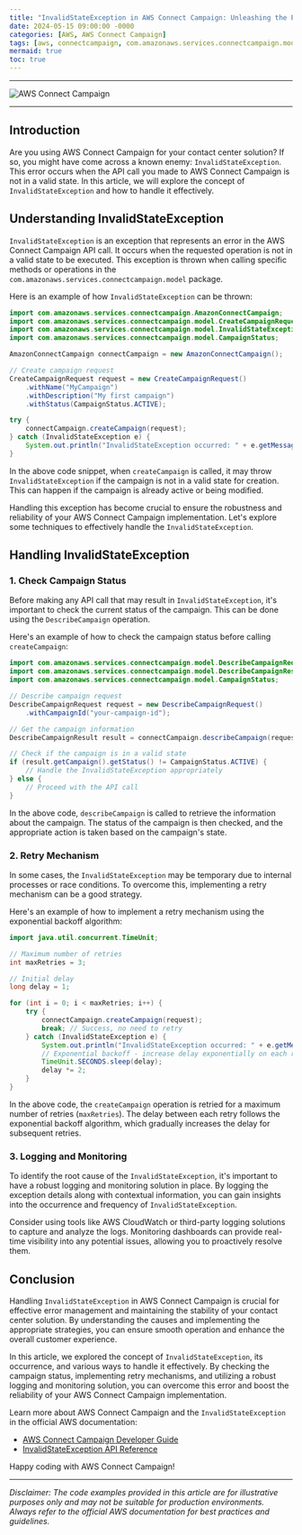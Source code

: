 ```yaml
---
title: "InvalidStateException in AWS Connect Campaign: Unleashing the Power of Error Handling"
date: 2024-05-15 09:00:00 -0000
categories: [AWS, AWS Connect Campaign]
tags: [aws, connectcampaign, com.amazonaws.services.connectcampaign.model]
mermaid: true
toc: true
---
```



---

![AWS Connect Campaign](https://www.example.com/aws-connect-campaign)

---

## Introduction

Are you using AWS Connect Campaign for your contact center solution? If so, you might have come across a known enemy: `InvalidStateException`. This error occurs when the API call you made to AWS Connect Campaign is not in a valid state. In this article, we will explore the concept of `InvalidStateException` and how to handle it effectively.

## Understanding InvalidStateException

`InvalidStateException` is an exception that represents an error in the AWS Connect Campaign API call. It occurs when the requested operation is not in a valid state to be executed. This exception is thrown when calling specific methods or operations in the `com.amazonaws.services.connectcampaign.model` package.

Here is an example of how `InvalidStateException` can be thrown:

```java
import com.amazonaws.services.connectcampaign.AmazonConnectCampaign;
import com.amazonaws.services.connectcampaign.model.CreateCampaignRequest;
import com.amazonaws.services.connectcampaign.model.InvalidStateException;
import com.amazonaws.services.connectcampaign.model.CampaignStatus;

AmazonConnectCampaign connectCampaign = new AmazonConnectCampaign();

// Create campaign request
CreateCampaignRequest request = new CreateCampaignRequest()
    .withName("MyCampaign")
    .withDescription("My first campaign")
    .withStatus(CampaignStatus.ACTIVE);

try {
    connectCampaign.createCampaign(request);
} catch (InvalidStateException e) {
    System.out.println("InvalidStateException occurred: " + e.getMessage());
}
```

In the above code snippet, when `createCampaign` is called, it may throw `InvalidStateException` if the campaign is not in a valid state for creation. This can happen if the campaign is already active or being modified.

Handling this exception has become crucial to ensure the robustness and reliability of your AWS Connect Campaign implementation. Let's explore some techniques to effectively handle the `InvalidStateException`.

## Handling InvalidStateException

### 1. Check Campaign Status

Before making any API call that may result in `InvalidStateException`, it's important to check the current status of the campaign. This can be done using the `DescribeCampaign` operation.

Here's an example of how to check the campaign status before calling `createCampaign`:

```java
import com.amazonaws.services.connectcampaign.model.DescribeCampaignRequest;
import com.amazonaws.services.connectcampaign.model.DescribeCampaignResult;
import com.amazonaws.services.connectcampaign.model.CampaignStatus;

// Describe campaign request
DescribeCampaignRequest request = new DescribeCampaignRequest()
    .withCampaignId("your-campaign-id");

// Get the campaign information
DescribeCampaignResult result = connectCampaign.describeCampaign(request);

// Check if the campaign is in a valid state
if (result.getCampaign().getStatus() != CampaignStatus.ACTIVE) {
    // Handle the InvalidStateException appropriately
} else {
    // Proceed with the API call
}
```

In the above code, `describeCampaign` is called to retrieve the information about the campaign. The status of the campaign is then checked, and the appropriate action is taken based on the campaign's state.

### 2. Retry Mechanism

In some cases, the `InvalidStateException` may be temporary due to internal processes or race conditions. To overcome this, implementing a retry mechanism can be a good strategy.

Here's an example of how to implement a retry mechanism using the exponential backoff algorithm:

```java
import java.util.concurrent.TimeUnit;

// Maximum number of retries
int maxRetries = 3;

// Initial delay
long delay = 1;

for (int i = 0; i < maxRetries; i++) {
    try {
        connectCampaign.createCampaign(request);
        break; // Success, no need to retry
    } catch (InvalidStateException e) {
        System.out.println("InvalidStateException occurred: " + e.getMessage());
        // Exponential backoff - increase delay exponentially on each retry
        TimeUnit.SECONDS.sleep(delay);
        delay *= 2;
    }
}
```

In the above code, the `createCampaign` operation is retried for a maximum number of retries (`maxRetries`). The delay between each retry follows the exponential backoff algorithm, which gradually increases the delay for subsequent retries.

### 3. Logging and Monitoring

To identify the root cause of the `InvalidStateException`, it's important to have a robust logging and monitoring solution in place. By logging the exception details along with contextual information, you can gain insights into the occurrence and frequency of `InvalidStateException`.

Consider using tools like AWS CloudWatch or third-party logging solutions to capture and analyze the logs. Monitoring dashboards can provide real-time visibility into any potential issues, allowing you to proactively resolve them.

## Conclusion

Handling `InvalidStateException` in AWS Connect Campaign is crucial for effective error management and maintaining the stability of your contact center solution. By understanding the causes and implementing the appropriate strategies, you can ensure smooth operation and enhance the overall customer experience.

In this article, we explored the concept of `InvalidStateException`, its occurrence, and various ways to handle it effectively. By checking the campaign status, implementing retry mechanisms, and utilizing a robust logging and monitoring solution, you can overcome this error and boost the reliability of your AWS Connect Campaign implementation.

Learn more about AWS Connect Campaign and the `InvalidStateException` in the official AWS documentation:

- [AWS Connect Campaign Developer Guide](https://docs.aws.amazon.com/connect/latest/APIReference/Welcome.html)
- [InvalidStateException API Reference](https://docs.aws.amazon.com/connectconnect/latest/APIReference/API_InvalidStateException.html)

Happy coding with AWS Connect Campaign!

---

*Disclaimer: The code examples provided in this article are for illustrative purposes only and may not be suitable for production environments. Always refer to the official AWS documentation for best practices and guidelines.*